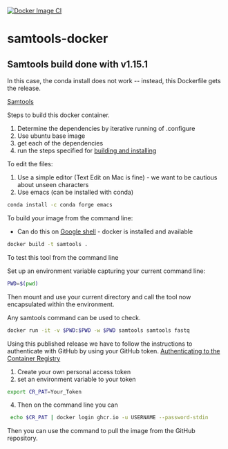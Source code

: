 [![Docker Image CI](https://github.com/adeslatt/samtools-docker/actions/workflows/docker-image.yml/badge.svg)](https://github.com/adeslatt/samtools-docker/actions/workflows/docker-image.yml)
# samtools-docker
## Samtools build done with v1.15.1

In this case, the conda install does not work -- instead, this Dockerfile gets the release.

[Samtools](http://www.htslib.org/download/)

Steps to build this docker container.
1. Determine the dependencies by iterative running of .configure
2. Use ubuntu base image
3. get each of the dependencies
4. run the steps specified for [building and installing](http://www.htslib.org/download/)

To edit the files:
1. Use a simple editor (Text Edit on Mac is fine) - we want to be cautious about unseen characters
2. Use emacs (can be installed with conda)
```bash
conda install -c conda forge emacs
```

To build your image from the command line:
* Can do this on [Google shell](https://shell.cloud.google.com) - docker is installed and available

```bash
docker build -t samtools .
```

To test this tool from the command line 

Set up an environment variable capturing your current command line:
```bash
PWD=$(pwd)
```

Then mount and use your current directory and call the tool now encapsulated within the environment.

Any samtools command can be used to check.

```bash
docker run -it -v $PWD:$PWD -w $PWD samtools samtools fastq
```

Using this published release we have to follow the instructions to authenticate with GitHub by using your GitHub token. [Authenticating to the Container Registry](https://docs.github.com/en/packages/working-with-a-github-packages-registry/working-with-the-container-registry)

1.  Create your own personal access token
2.  set an environment variable to your token
```bash
export CR_PAT=Your_Token
```
4.  Then on the command line you can 
```bash
 echo $CR_PAT | docker login ghcr.io -u USERNAME --password-stdin
 ```
 
 Then you can use the command to pull the image from the GitHub repository.
 
 
